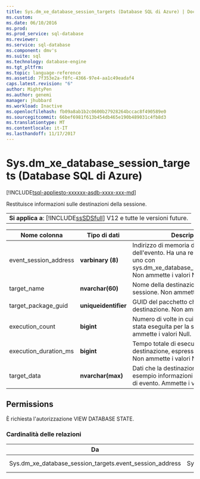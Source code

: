 ```yaml
---
title: Sys.dm_xe_database_session_targets (Database SQL di Azure) | Documenti Microsoft
ms.custom: 
ms.date: 06/10/2016
ms.prod: 
ms.prod_service: sql-database
ms.reviewer: 
ms.service: sql-database
ms.component: dmv's
ms.suite: sql
ms.technology: database-engine
ms.tgt_pltfrm: 
ms.topic: language-reference
ms.assetid: 7f353e2a-f8fc-4366-97e4-aa1c49eadaf4
caps.latest.revision: "6"
author: MightyPen
ms.author: genemi
manager: jhubbard
ms.workload: Inactive
ms.openlocfilehash: fb09a8ab1b2c0600b27928264bccac8f490589e0
ms.sourcegitcommit: 66bef6981f613b454db465e190b489031c4fb8d3
ms.translationtype: MT
ms.contentlocale: it-IT
ms.lasthandoff: 11/17/2017
---
```

# <a name="sysdmxedatabasesessiontargets-azure-sql-database"></a>Sys.dm_xe_database_session_targets (Database SQL di Azure)
[!INCLUDE[tsql-appliesto-xxxxxx-asdb-xxxx-xxx-md](../../includes/tsql-appliesto-xxxxxx-asdb-xxxx-xxx-md.md)]

  Restituisce informazioni sulle destinazioni della sessione.  
  
||  
|-|  
|**Si applica a**: [!INCLUDE[ssSDSfull](../../includes/sssdsfull-md.md)] V12 e tutte le versioni future.|  
  
|Nome colonna|Tipo di dati|Description|  
|-----------------|---------------|-----------------|  
|event_session_address|**varbinary (8)**|Indirizzo di memoria della sessione dell'evento. Ha una relazione molti-a-uno con sys.dm_xe_database_sessions.address. Non ammette i valori Null.|  
|target_name|**nvarchar(60)**|Nome della destinazione in una sessione. Non ammette i valori Null.|  
|target_package_guid|**uniqueidentifier**|GUID del pacchetto che contiene la destinazione. Non ammette i valori Null.|  
|execution_count|**bigint**|Numero di volte in cui la destinazione è stata eseguita per la sessione. Non ammette i valori Null.|  
|execution_duration_ms|**bigint**|Tempo totale di esecuzione della destinazione, espresso in millisecondi. Non ammette i valori Null.|  
|target_data|**nvarchar(max)**|Dati che la destinazione gestisce, ad esempio informazioni di aggregazione di evento. Ammette i valori Null.|  
  
## <a name="permissions"></a>Permissions  
 È richiesta l'autorizzazione VIEW DATABASE STATE.  
  
### <a name="relationship-cardinalities"></a>Cardinalità delle relazioni  
  
|Da|Per|Relazione|  
|----------|--------|------------------|  
|Sys.dm_xe_database_session_targets.event_session_address|Sys.dm_xe_database_sessions.Address|Molti-a-uno|  
  
  
